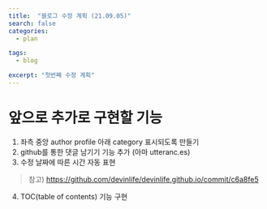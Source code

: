 ```yaml
---
title:  "블로그 수정 계획 (21.09.05)"
search: false
categories: 
  - plan

tags:
  - blog

excerpt: "첫번째 수정 계획"
---
```


# 앞으로 추가로 구현할 기능

1. 좌측 중앙 author profile 아래 category 표시되도록 만들기
2. github를 통한 댓글 남기기 기능 추가 (아마 utteranc.es)
3. 수정 날짜에 따른 시간 자동 표현
> 참고) https://github.com/devinlife/devinlife.github.io/commit/c6a8fe5
4. TOC(table of contents) 기능 구현
